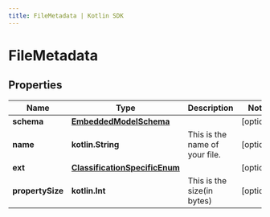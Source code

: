 ```yaml
---
title: FileMetadata | Kotlin SDK
---
```




# FileMetadata

## Properties
Name | Type | Description | Notes
------------ | ------------- | ------------- | -------------
**schema** | [**EmbeddedModelSchema**](EmbeddedModelSchema) |  |  [optional]
**name** | **kotlin.String** | This is the name of your file. |  [optional]
**ext** | [**ClassificationSpecificEnum**](ClassificationSpecificEnum) |  |  [optional]
**propertySize** | **kotlin.Int** | This is the size(in bytes) |  [optional]





